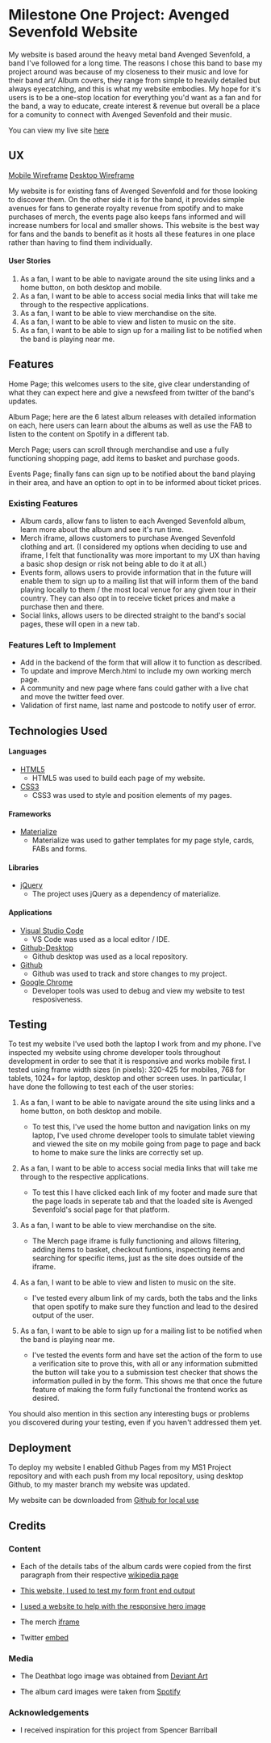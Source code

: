 # Milestone One Project: Avenged Sevenfold Website

My website is based around the heavy metal band Avenged Sevenfold, a band I've followed for a long time.
The reasons I chose this band to base my project around was because of my closeness to their music and love for their band art/ Album covers, they range from simple to heavily detailed but always eyecatching, and this is what my website embodies. My hope for it's users is to be a one-stop location for everything you'd want as a fan and for the band, a way to educate, create interest & revenue but overall be a place for a comunity to connect with Avenged Sevenfold and their music. 

You can view my live site [here](https://louisgreenhall.github.io/MS1-Project/index.html)
 
## UX
 
[Mobile Wireframe](https://github.com/louisgreenhall/MS1-Project/blob/master/user-experience/mobile-wireframe.jpg)
[Desktop Wireframe](https://github.com/louisgreenhall/MS1-Project/blob/master/user-experience/desktop-wireframe.jpg)

My website is for existing fans of Avenged Sevenfold and for those looking to discover them. On the other side it is for the band, it provides simple avenues for fans to generate royalty revenue from spotify and to make purchases of merch, the events page also keeps fans informed and will increase numbers for local and smaller shows. This website is the best way for fans and the bands to benefit as it hosts all these features in one place rather than having to find them individually.

#### User Stories

1. As a fan, I want to be able to navigate around the site using links and a home button, on both desktop and mobile.
1. As a fan, I want to be able to access social media links that will take me through to the respective applications.
1. As a fan, I want to be able to view merchandise on the site.
1. As a fan, I want to be able to view and listen to music on the site.
1. As a fan, I want to be able to sign up for a mailing list to be notified when the band is playing near me.

## Features

Home Page; this welcomes users to the site, give clear understanding of what they can expect here and give a newsfeed from twitter of the band's updates.

Album Page; here are the 6 latest album releases with detailed information on each, here users can learn about the albums as well as use the FAB to listen to the content on Spotify in a different tab.

Merch Page; users can scroll through merchandise and use a fully functioning shopping page, add items to basket and purchase goods.

Events Page; finally fans can sign up to be notified about the band playing in their area, and have an option to opt in to be informed about ticket prices.
 
### Existing Features

- Album cards, allow fans to listen to each Avenged Sevenfold album, learn more about the album and see it's run time.
- Merch iframe, allows customers to purchase Avenged Sevenfold clothing and art. (I  considered my options when deciding to use and iframe, I felt that functionality was more important to my UX than having a basic shop design or risk not being able to do it at all.)
- Events form, allows users to provide information that in the future will enable them to sign up to a mailing list that will inform them of the band playing locally to them / the most local venue for any given tour in their country. They can also opt in to receive ticket prices and make a purchase then and there.
- Social links, allows users to be directed straight to the band's social pages, these will open in a new tab.

### Features Left to Implement

* Add in the backend of the form that will allow it to function as described.
* To update and improve Merch.html to include my own working merch page.
* A community and new page where fans could gather with a live chat and move the twitter feed over.
* Validation of first name, last name and postcode to notify user of error.

## Technologies Used

#### Languages

* [HTML5](https://www.w3.org/TR/2012/CR-html5-20121217/)    
    - HTML5 was used to build each page of my website.
* [CSS3](https://www.w3.org/Style/CSS/)
    - CSS3 was used to style and position elements of my pages.


#### Frameworks

* [Materialize](https://materializecss.com)
    - Materialize was used to gather templates for my page style, cards, FABs and forms.

#### Libraries

* [jQuery](https://jquery.com)
    - The project uses jQuery as a dependency of materialize.

#### Applications
* [Visual Studio Code](https://code.visualstudio.com/)
    - VS Code was used as a local editor / IDE.
* [Github-Desktop](https://desktop.github.com/)
    - Github desktop was used as a local repository.
* [Github](https://github.com/)
    - Github was used to track and store changes to my project.
* [Google Chrome](https://www.google.com/chrome/)
    - Developer tools was used to debug and view my website to test resposiveness.

## Testing

To test my website I've used both the laptop I work from and my phone. I've inspected my website using chrome developer tools throughout development in order to see that it is responsive and works  mobile first. I tested using frame width sizes (in pixels): 320-425 for mobiles, 768 for tablets, 1024+ for laptop, desktop and other screen uses. In particular, I have done the following to test each of the user stories:

1. As a fan, I want to be able to navigate around the site using links and a home button, on both desktop and mobile.
    - To test this, I've used the home button and navigation links on my laptop, I've used chrome developer tools to simulate tablet viewing and viewed the site on my mobile going from page to page and back to home to make sure the links are correctly set up.

1. As a fan, I want to be able to access social media links that will take me through to the respective applications.
    - To test this I have clicked each link of my footer and made sure that the page loads in seperate tab and that the loaded site is Avenged Sevenfold's social page for that platform.

1. As a fan, I want to be able to view merchandise on the site.
    - The Merch page iframe is fully functioning and allows filtering, adding items to basket, checkout funtions, inspecting items and searching for specific items, just as the site does outside of the iframe.

1. As a fan, I want to be able to view and listen to music on the site.
    - I've tested every album link of my cards, both the tabs and the links that open spotify to make sure they function and lead to the desired output of the user. 

1. As a fan, I want to be able to sign up for a mailing list to be notified when the band is playing near me.
    - I've tested the events form and have set the action of the form to use a verification site to prove this, with all or any information submitted the button will take you to a submission test checker that shows the information pulled in by the form. This shows me that once the future feature of making the form fully functional the frontend works as desired.


You should also mention in this section any interesting bugs or problems you discovered during your testing, even if you haven't addressed them yet.


## Deployment

To deploy my website I enabled Github Pages from my MS1 Project repository and with each push from my local repository, using desktop Github, to my master branch my website was updated.

My website can be downloaded from [Github for local use](https://github.com/louisgreenhall/MS1-Project.git)


## Credits

### Content


- Each of the details tabs of the album cards were copied from the first paragraph from their respective [wikipedia page](https://www.wikipedia.org/)

- [This website, I used to test my form front end output](https://www.hashemian.com/tools/form-post-tester.php)

- [I used a website to help with the responsive hero image](https://www.responsivebreakpoints.com/)

- The merch [iframe](https://www.grindstore.com/bands/avenged-sevenfold/)

- Twitter [embed](https://publish.twitter.com/?query=https%3A%2F%2Ftwitter.com%2FTheOfficialA7X&widget=Timeline)

### Media
- The Deathbat logo image was obtained from [Deviant Art](https://www.deviantart.com/lightsinaugust/art/Avenged-Sevenfold-Logo-1-PNG-Deathbat-336916451)

- The album card images were taken from [Spotify](https://www.spotify.com/uk/)

### Acknowledgements

- I received inspiration for this project from Spencer Barriball